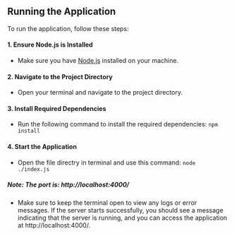 ## Running the Application

To run the application, follow these steps:

#### 1. Ensure Node.js is Installed
- Make sure you have [Node.js](https://nodejs.org/) installed on your machine.

#### 2. Navigate to the Project Directory
- Open your terminal and navigate to the project directory.

#### 3. Install Required Dependencies
- Run the following command to install the required dependencies:
  `npm install` 

#### 4. Start the Application 
- Open the file directry in terminal and use this command:
  `node ./index.js` 

##### Note: The port is: http://localhost:4000/
- Make sure to keep the terminal open to view any logs or error messages. If the server starts successfully, you should see a message indicating that the server is running, and you can access the application at http://localhost:4000/.
